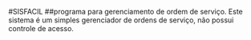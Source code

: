 #SISFACIL
##programa para gerenciamento de ordem de serviço.
Este sistema é um simples gerenciador de ordens de serviço, não possui controle de acesso.
